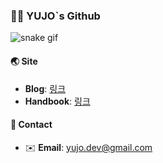 ### 🙋‍♂️ YUJO\`s Github

![snake gif](https://github.com/yujo11/yujo11/blob/output/github-contribution-grid-snake.gif)

#### 🌏 Site

- **Blog**: [링크](https://yujo11.github.io/)
- **Handbook**: [링크](https://app.gitbook.com/@yujo/s/selfmade-handbook/)

#### 🔗 **Contact**

- ✉️ **Email**: yujo.dev@gmail.com
